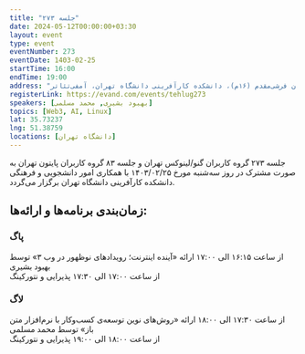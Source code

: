 ```yaml
---
title: "جلسه ۲۷۳"
date: 2024-05-12T00:00:00+03:30
layout: event
type: event
eventNumber: 273
eventDate: 1403-02-25
startTime: 16:00
endTime: 19:00
address: "خیابان کارگر شمالی، خیابان فرشی‌مقدم (۱۶م)، دانشکده کارآفرینی دانشگاه تهران، آمفی‌تئاتر"
registerLink: https://evand.com/events/tehlug273
speakers: [بهبود بشیری, محمد مسلمی]
topics: [Web3, AI, Linux]
lat: 35.73237
lng: 51.38759
locations: [دانشگاه تهران]
---
```


جلسه ۲۷۳ گروه کاربران گنو/لینوکس تهران و جلسه ۸۳ گروه کاربران پایتون تهران به صورت مشترک در روز سه‌شنبه مورخ ۱۴۰۳/۰۲/۲۵ با همکاری امور دانشجویی و فرهنگی دانشکده کارآفرینی دانشگاه تهران برگزار می‌گردد.

## زمان‌بندی برنامه‌ها و ارائه‌ها:

### پاگ
از ساعت ۱۶:۱۵ الی ۱۷:۰۰ ارائه «آینده اینترنت؛ رویدادهای نوظهور در وب ۳» توسط بهبود بشیری  
از ساعت ۱۷:۰۰ الی ۱۷:۳۰ پذیرایی و نتورکینگ

### لاگ 
از ساعت ۱۷:۳۰ الی ۱۸:۰۰ ارائه «روش‌های نوین توسعه‌ی کسب‌وکار با نرم‌افزار متن باز» توسط محمد مسلمی  
از ساعت ۱۸:۰۰ الی ۱۹:۰۰ پذیرایی و نتورکینگ